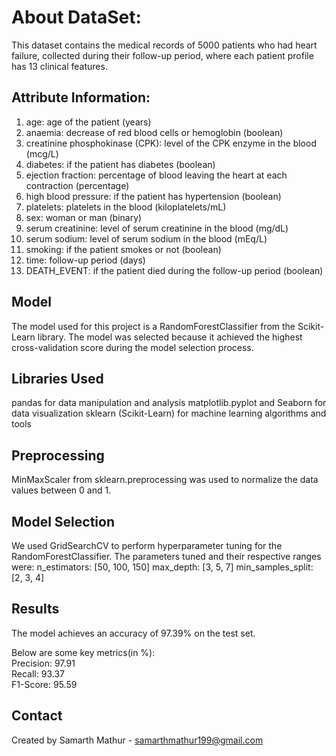 # About DataSet:
This dataset contains the medical records of 5000 patients who had heart failure, collected during their follow-up period, where each patient profile has 13 clinical features.

## Attribute Information:
  1) age: age of the patient (years)
  2) anaemia: decrease of red blood cells or hemoglobin (boolean)
  3) creatinine phosphokinase (CPK): level of the CPK enzyme in the blood (mcg/L)
  4) diabetes: if the patient has diabetes (boolean)
  5) ejection fraction: percentage of blood leaving the heart at each contraction (percentage)
  6) high blood pressure: if the patient has hypertension (boolean)
  7) platelets: platelets in the blood (kiloplatelets/mL)
  8) sex: woman or man (binary)
  9) serum creatinine: level of serum creatinine in the blood (mg/dL)
  10) serum sodium: level of serum sodium in the blood (mEq/L)
  11) smoking: if the patient smokes or not (boolean)
  12) time: follow-up period (days)
  13) DEATH_EVENT: if the patient died during the follow-up period (boolean)

## Model
  The model used for this project is a RandomForestClassifier from the Scikit-Learn library. The model was selected because it achieved the highest cross-validation score during the model selection process.

## Libraries Used
  pandas for data manipulation and analysis
  matplotlib.pyplot and Seaborn for data visualization
  sklearn (Scikit-Learn) for machine learning algorithms and tools
## Preprocessing
  MinMaxScaler from sklearn.preprocessing was used to normalize the data values between 0 and 1.

## Model Selection
We used GridSearchCV to perform hyperparameter tuning for the RandomForestClassifier. The parameters tuned and their respective ranges were:
  n_estimators: [50, 100, 150]
  max_depth: [3, 5, 7]
  min_samples_split: [2, 3, 4]

## Results
The model achieves an accuracy of 97.39% on the test set.<br>

Below are some key metrics(in %):<br>
Precision: 97.91<br>
Recall: 93.37<br>
F1-Score: 95.59<br>
  
## Contact 
Created by Samarth Mathur - samarthmathur199@gmail.com
